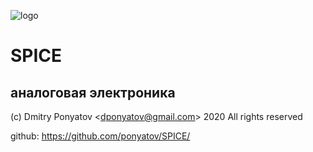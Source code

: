 ![logo](doc/logo.png)
#  SPICE
## аналоговая электроника

(c) Dmitry Ponyatov <<dponyatov@gmail.com>> 2020 All rights reserved

github: https://github.com/ponyatov/SPICE/
